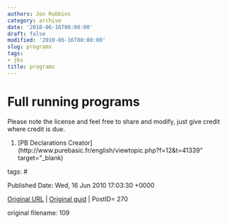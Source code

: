 ```yaml
---
authors: Jon Robbins
category: archive
date: '2010-06-16T00:00:00'
draft: false
modified: '2010-06-16T00:00:00'
slug: programs
tags:
- jbs
title: programs
---
```


<h1>Full running programs</h1>
Please note the license and feel free to share and modify, just give credit where credit is due.

 <ol>
<li>[PB Declarations Creator](http://www.purebasic.fr/english/viewtopic.php?f=12&amp;t=41339" target="_blank)</li>
</ol>




tags: # 


Published Date: Wed, 16 Jun 2010 17:03:30 +0000 

[Original URL](http://factorq.net/code/programs/) | [Original guid](http://factorq.net/) | PostID= 270

 original filename: 109